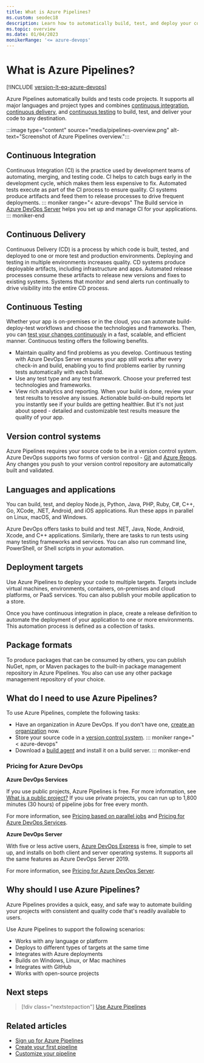 ```yaml
---
title: What is Azure Pipelines?
ms.custom: seodec18
description: Learn how to automatically build, test, and deploy your code with Azure Pipelines
ms.topic: overview
ms.date: 01/04/2023
monikerRange: '<= azure-devops'
---
```


# What is Azure Pipelines?

[!INCLUDE [version-lt-eq-azure-devops](../../includes/version-lt-eq-azure-devops.md)]

Azure Pipelines automatically builds and tests code projects. It supports all major languages and project types and combines [continuous integration](#continuous-integration), [continuous delivery](#continuous-delivery), and [continuous testing](#continuous-testing) to build, test, and deliver your code to any destination.

:::image type="content" source="media/pipelines-overview.png" alt-text="Screenshot of Azure Pipelines overview.":::

## Continuous Integration

Continuous Integration (CI) is the practice used by development teams of automating, merging, and testing code. CI helps to catch bugs early in the development cycle, which makes them less expensive to fix. Automated tests execute as part of the CI process to ensure quality. CI systems produce artifacts and feed them to release processes to drive frequent deployments.
::: moniker range="< azure-devops"
The Build service in [Azure DevOps Server](https://azure.microsoft.com/services/devops/server/) helps you set up and manage CI for your applications. 
::: moniker-end

## Continuous Delivery

Continuous Delivery (CD) is a process by which code is built, tested, and deployed to one or more test and production environments. Deploying and testing in multiple environments increases quality.  CD systems produce deployable artifacts, including infrastructure and apps. Automated release processes consume these artifacts to release new versions and fixes to existing systems. Systems that monitor and send alerts run continually to drive visibility into the entire CD process. 

## Continuous Testing

Whether your app is on-premises or in the cloud, you can automate build-deploy-test workflows and choose the technologies and frameworks. Then, you can [test your changes continuously](../ecosystems/dotnet-core.md#run-your-tests) in a fast, scalable, and efficient manner. Continuous testing offers the following benefits.

* Maintain quality and find problems as you develop. Continuous testing with Azure DevOps Server ensures your app still works after every check-in and build, enabling you to find problems earlier by running tests automatically with each build.
* Use any test type and any test framework. Choose your preferred test technologies and frameworks.
* View rich analytics and reporting. When your build is done, review your test results to resolve any issues. Actionable build-on-build reports let you instantly see if your builds are getting healthier. But it's not just about speed - detailed and customizable test results measure the quality of your app.

## Version control systems

Azure Pipelines requires your source code to be in a version control system. Azure DevOps supports two forms of version control - [Git](../../repos/get-started/what-is-repos.md) and [Azure Repos](../../repos/get-started/what-is-repos.md). Any changes you push to your version control repository are automatically built and validated. 

## Languages and applications

You can build, test, and deploy Node.js, Python, Java, PHP, Ruby, C#, C++, Go, XCode, .NET, Android, and iOS applications. Run these apps in parallel on Linux, macOS, and Windows.

Azure DevOps offers tasks to build and test .NET, Java, Node, Android, Xcode, and C++ applications. Similarly, there are tasks to run tests using many testing frameworks and services. You can also run command line, PowerShell, or Shell scripts in your automation.

## Deployment targets

Use Azure Pipelines to deploy your code to multiple targets. Targets include virtual machines, environments, containers, on-premises and cloud platforms, or PaaS services. You can also publish your mobile application to a store.

Once you have continuous integration in place, create a release definition to automate the deployment of your application to one or more environments. This automation process is defined as a collection of tasks.

## Package formats

To produce packages that can be consumed by others, you can publish NuGet, npm, or Maven packages to the built-in package management repository in Azure Pipelines. You also can use any other package management repository of your choice.

## What do I need to use Azure Pipelines?

To use Azure Pipelines, complete the following tasks:

- Have an organization in Azure DevOps. If you don't have one, [create an organization](../../organizations/accounts/create-organization.md) now.
- Store your source code in a [version control system](#version-control-systems).
::: moniker range="< azure-devops"
- Download a [build agent](../agents/v2-windows.md) and install it on a build server.
::: moniker-end

### Pricing for Azure DevOps

**Azure DevOps Services**

If you use public projects, Azure Pipelines is free. For more information, see [What is a public project?](../../organizations/projects/about-projects.md)
If you use private projects, you can run up to 1,800 minutes (30 hours) of pipeline jobs for free every month.

For more information, see [Pricing based on parallel jobs](../licensing/concurrent-jobs.md)
and [Pricing for Azure DevOps Services](https://azure.microsoft.com/pricing/details/devops/azure-devops-services/).

**Azure DevOps Server**

With five or less active users, [Azure DevOps Express](https://azure.microsoft.com/services/devops/server/) is free, simple to set up, and installs on both client and server operating systems. It supports all the same features as Azure DevOps Server 2019. 

For more information, see [Pricing for Azure DevOps Server](https://azure.microsoft.com/pricing/details/devops/server/).

## Why should I use Azure Pipelines?

Azure Pipelines provides a quick, easy, and safe way to automate building your projects with consistent and quality code that's readily available to users.

Use Azure Pipelines to support the following scenarios:  

* Works with any language or platform 
* Deploys to different types of targets at the same time 
* Integrates with Azure deployments 
* Builds on Windows, Linux, or Mac machines 
* Integrates with GitHub 
* Works with open-source projects

## Next steps

> [!div class="nextstepaction"]
> [Use Azure Pipelines](pipelines-get-started.md)

## Related articles

- [Sign up for Azure Pipelines](pipelines-sign-up.md)
- [Create your first pipeline](../create-first-pipeline.md)
- [Customize your pipeline](../customize-pipeline.md)
